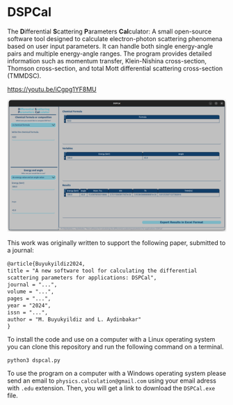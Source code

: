 # DSPCal 

The **D**ifferential **S**cattering **P**arameters **Cal**culator: A small open-source software tool designed to calculate electron-photon scattering phenomena based on user input parameters. It can handle both single energy-angle pairs and multiple energy-angle ranges. The program provides detailed information such as momentum transfer, Klein-Nishina cross-section, Thomson cross-section, and total Mott differential scattering cross-section (TMMDSC).

https://youtu.be/iCgpg1YF8MU

[![DSPCal](DSPCal/guidata/videoImage.png)](https://www.youtube.com/watch?v=iCgpg1YF8MU&ab)

This work was originally written to support the following paper, submitted to a journal:

```
@article{Buyukyildiz2024,
title = "A new software tool for calculating the differential scattering parameters for applications: DSPCal",
journal = "...",
volume = "...",
pages = "...",
year = "2024",
issn = "...",
author = "M. Buyukyildiz and L. Aydinbakar"
}
```

To install the code and use on a computer with a Linux operating system you can clone this repository and run the following command on a terminal.

```
python3 dspcal.py
```

To use the program on a computer with a Windows operating system please send an email to `physics.calculation@gmail.com` using your email adress with `.edu` extension. Then, you will get a link to download the `DSPCal.exe` file.

